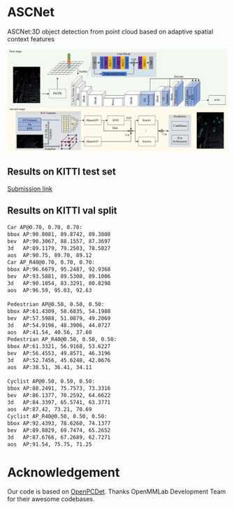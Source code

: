 # ASCNet
ASCNet:3D object detection from point cloud  based on adaptive spatial context features

![](https://github.com/penghao1990/ASCNet/blob/main/doc/ASCNet.png)

## Results on KITTI test set

[Submission link](http://www.cvlibs.net/datasets/kitti/eval_object_detail.php?&result=2ebb102bbe17b89131b8997bfc5e259910428e70)

## Results on KITTI val split
```
Car AP@0.70, 0.70, 0.70:
bbox AP:90.8081, 89.8742, 89.3808
bev  AP:90.3067, 88.1557, 87.3697
3d   AP:89.1179, 79.2503, 78.5827
aos  AP:90.75, 89.70, 89.12
Car AP_R40@0.70, 0.70, 0.70:
bbox AP:96.6679, 95.2487, 92.9368
bev  AP:93.5881, 89.5308, 89.1006
3d   AP:90.1054, 83.3291, 80.8298
aos  AP:96.59, 95.03, 92.63

Pedestrian AP@0.50, 0.50, 0.50:
bbox AP:61.4309, 58.6835, 54.1988
bev  AP:57.5988, 51.0879, 49.2069
3d   AP:54.9196, 48.3906, 44.0727
aos  AP:41.54, 40.56, 37.60
Pedestrian AP_R40@0.50, 0.50, 0.50:
bbox AP:61.3321, 56.9168, 53.6227
bev  AP:56.4553, 49.8571, 46.3196
3d   AP:52.7456, 45.6248, 42.0676
aos  AP:38.51, 36.41, 34.11

Cyclist AP@0.50, 0.50, 0.50:
bbox AP:88.2491, 75.7573, 73.3316
bev  AP:86.1377, 70.2592, 64.6622
3d   AP:84.3397, 65.5741, 63.3771
aos  AP:87.42, 73.21, 70.69
Cyclist AP_R40@0.50, 0.50, 0.50:
bbox AP:92.4393, 78.6260, 74.1377
bev  AP:89.8029, 69.7474, 65.2652
3d   AP:87.6766, 67.2689, 62.7271
aos  AP:91.54, 75.75, 71.25

```

# Acknowledgement
Our code is based on [OpenPCDet](https://github.com/open-mmlab/OpenPCDet). Thanks OpenMMLab Development Team for their awesome codebases.

